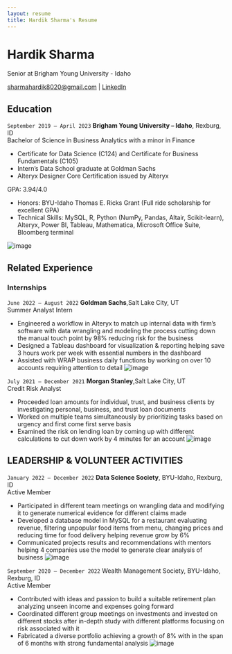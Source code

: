 ```yaml
---
layout: resume
title: Hardik Sharma's Resume
---
```

# Hardik Sharma
Senior at Brigham Young University - Idaho

<div id="webaddress">
<a href="sharmahardik8020@gmail.com">sharmahardik8020@gmail.com</a>
| <a href="https://www.linkedin.com/in/-hardiksharma">LinkedIn</a>
</div>

<!-- https://www.monique.tech/the-art-of-markdown -->


## Education

`September 2019 – April 2023`
__Brigham Young University – Idaho__, Rexburg, ID	                                   					     	       
Bachelor of Science in Business Analytics with a minor in Finance	


- Certificate for Data Science (C124) and Certificate for Business Fundamentals (C105)
- Intern’s Data School graduate at Goldman Sachs
- Alteryx Designer Core Certification issued by Alteryx

GPA: 3.94/4.0

- Honors: BYU-Idaho Thomas E. Ricks Grant (Full ride scholarship for excellent GPA)
- Technical Skills: MySQL, R, Python (NumPy, Pandas, Altair, Scikit-learn), Alteryx, Power BI, Tableau, Mathematica, Microsoft Office Suite, Bloomberg terminal     
  
![image](https://user-images.githubusercontent.com/97266144/207678021-76e79166-42eb-4ccd-9b81-eef4cdf55020.png)




## Related Experience

### Internships

`June 2022 – August 2022`
__Goldman Sachs__,Salt Lake City, UT     
Summer Analyst Intern						                                	            	      
- Engineered a workflow in Alteryx to match up internal data with firm’s software with data wrangling and modeling the process cutting down the manual touch point by 98% reducing risk for the business
- Designed a Tableau dashboard for visualization & reporting helping save 3 hours work per week with essential numbers in the dashboard
- Assisted with WRAP business daily functions by working on over 10 accounts requiring attention to detail
![image](https://user-images.githubusercontent.com/97266144/207678649-efb1fd7f-8bf2-47ad-8b63-50cd1cf1c3e4.png)


`July 2021 – December 2021`
__Morgan Stanley__,Salt Lake City, UT  
Credit Risk Analyst						                                	            		        
- Proceeded loan amounts for individual, trust, and business clients by investigating personal, business, and trust loan documents
- Worked on multiple teams simultaneously by prioritizing tasks based on urgency and first come first serve basis
- Examined the risk on lending loan by coming up with different calculations to cut down work by 4 minutes for an account 
![image](https://user-images.githubusercontent.com/97266144/207679026-0368476d-46c2-4ccf-b596-0b41fdfa3581.png)






## LEADERSHIP & VOLUNTEER ACTIVITIES

`January 2022 – December 2022`
__Data Science Society__, BYU-Idaho, Rexburg, ID                                                
Active Member						               	            			         
- Participated in different team meetings on wrangling data and modifying it to generate numerical evidence for different claims made
- Developed a database model in MySQL for a restaurant evaluating revenue, filtering unpopular food items from menu, changing prices and reducing time for food delivery helping revenue grow by 6%
- Communicated projects results and recommendations with mentors helping 4 companies use the model to generate clear analysis of business 
![image](https://user-images.githubusercontent.com/97266144/207679364-cc86c234-b9a5-4fe9-97b2-2a367f98a265.png)

`September 2020 – December 2022`
Wealth Management Society, BYU-Idaho, Rexburg, ID                                              
Active Member						               	            			      
- Contributed with ideas and passion to build a suitable retirement plan analyzing unseen income and expenses going forward
- Coordinated different group meetings on investments and invested on different stocks after in-depth study with different platforms focusing on risk associated with it
- Fabricated a diverse portfolio achieving a growth of 8% with in the span of 6 months with strong fundamental analysis
![image](https://user-images.githubusercontent.com/97266144/207679915-1f576d88-f558-4c59-9250-b7d35fd4a8e3.png)


<!-- ### Footer
Last updated: May 2013 -->
